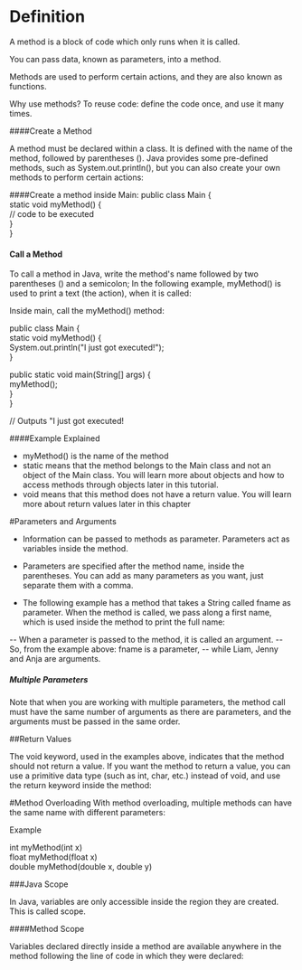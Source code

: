 # Definition
A method is a block of code which only runs when it is called.

You can pass data, known as parameters, into a method.

Methods are used to perform certain actions, and they are also known as functions.

Why use methods? To reuse code: define the code once, and use it many times.

####Create a Method

A method must be declared within a class. It is defined with the name of the method, followed by parentheses (). Java provides some pre-defined methods, such as System.out.println(), but you can also create your own methods to perform certain actions:

####Create a method inside Main:
public class Main {  
  static void myMethod() {  
    // code to be executed  
  }  
}  

#### Call a Method
To call a method in Java, write the method's name followed by two parentheses () and a semicolon;
In the following example, myMethod() is used to print a text (the action), when it is called:

Inside main, call the myMethod() method:

public class Main {  
  static void myMethod() {  
    System.out.println("I just got executed!");  
  }  

  public static void main(String[] args) {  
    myMethod();  
  }  
}  

// Outputs "I just got executed!

####Example Explained
* myMethod() is the name of the method
* static means that the method belongs to the Main class and not an object of the Main class. You will learn more about objects and how to access methods through objects later in this tutorial.
* void means that this method does not have a return value. You will learn more about return values later in this chapter


#Parameters and Arguments

* Information can be passed to methods as parameter. Parameters act as variables inside the method.

* Parameters are specified after the method name, inside the parentheses. You can add as many parameters as you want, just separate them with a comma.

* The following example has a method that takes a String called fname as parameter. When the method is called, we pass along a first name, which is used inside the method to print the full name: 

-- When a parameter is passed to the method, it is called an argument.
-- So, from the example above: fname is a parameter,
-- while Liam, Jenny and Anja are arguments.

##### Multiple Parameters

Note that when you are working with multiple parameters, the method call must have the same number of arguments as there are parameters, and the arguments must be passed in the same order.


##Return Values

The void keyword, used in the examples above, indicates that the method should not return a value. 
If you want the method to return a value, you can use a primitive data type (such as int, char, etc.) instead of void, and use the return keyword inside the method:

#Method Overloading
With method overloading, multiple methods can have the same name with different parameters:

Example

int myMethod(int x)  
float myMethod(float x)  
double myMethod(double x, double y)

###Java Scope

In Java, variables are only accessible inside the region they are created. This is called scope.

####Method Scope

Variables declared directly inside a method are available anywhere in the method following the line of code in which they were declared:
